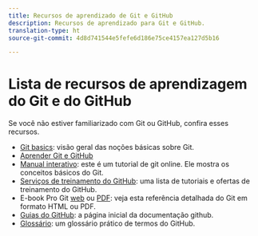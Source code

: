 ```yaml
---
title: Recursos de aprendizado de Git e GitHub
description: Recursos de aprendizado para Git e GitHub.
translation-type: ht
source-git-commit: 4d8d741544e5fefe6d186e75ce4157ea127d5b16

---
```



# Lista de recursos de aprendizagem do Git e do GitHub

Se você não estiver familiarizado com Git ou GitHub, confira esses recursos.

- [Git basics](https://git-scm.com/book/en/v2/Getting-Started-Git-Basics): visão geral das noções básicas sobre Git.
- [Aprender Git e GitHub](https://help.github.com/articles/good-resources-for-learning-git-and-github/)
- [Manual interativo](https://try.github.io/): este é um tutorial de git online. Ele mostra os conceitos básicos do Git.
- [Serviços de treinamento do GitHub](https://services.github.com/training/): uma lista de tutoriais e ofertas de treinamento do GitHub.
- E-book Pro Git [web](https://git-scm.com/book/en/v2) ou [PDF](https://progit2.s3.amazonaws.com/en/2016-03-22-f3531/progit-en.1084.pdf): veja esta referência detalhada do Git em formato HTML ou PDF.
- [Guias do GitHub](https://guides.github.com/): a página inicial da documentação github.
- [Glossário](https://help.github.com/articles/github-glossary): um glossário prático de termos do GitHub.
